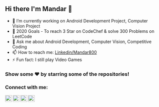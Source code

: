## Hi there I'm Mandar 👋

<!--
**Mandar800/Mandar800** is a ✨ _special_ ✨ repository because its `README.md` (this file) appears on your GitHub profile.
-->

- 🔭 I’m currently working on Android Development Project, Computer Vision Project
- 🌱 2020 Goals - To reach 3 Star on CodeChef & solve 300 Problems on LeetCode
- 💬 Ask me about Android Development, Computer Vision, Competitive Coding
- 📫 How to reach me: [Linkedin/Mandar800](https://www.linkedin.com/in/mandar800/)
- ⚡ Fun fact: I still play Video Games  


### Show some ❤️ by starring some of the repositories!

### Connect with me:

[<img align="left" alt="codeSTACKr | YouTube" width="22px" src="https://cdn.jsdelivr.net/npm/simple-icons@v3/icons/youtube.svg" />](https://www.youtube.com/Grimleo)
[<img align="left" alt="codeSTACKr | Twitter" width="22px" src="https://cdn.jsdelivr.net/npm/simple-icons@v3/icons/twitter.svg" />](https://www.twitter.com/mandar800)
[<img align="left" alt="codeSTACKr | LinkedIn" width="22px" src="https://cdn.jsdelivr.net/npm/simple-icons@v3/icons/linkedin.svg" />](https://www.linkedin.com/in/mandar800/)
[<img align="left" alt="codeSTACKr | Instagram" width="22px" src="https://cdn.jsdelivr.net/npm/simple-icons@v3/icons/instagram.svg" />](https://www.instagram.com/mandar_salvi_)

<br />
<br />
